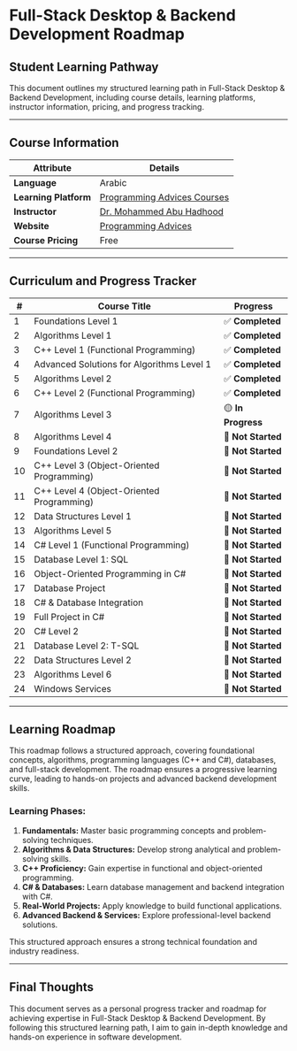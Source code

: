 # **Full-Stack Desktop & Backend Development Roadmap**

## **Student Learning Pathway**
This document outlines my structured learning path in Full-Stack Desktop & Backend Development, including course details, learning platforms, instructor information, pricing, and progress tracking.

---

## **Course Information**

| **Attribute**  | **Details**  |
|--------------|-----------|
| **Language**  | Arabic  |
| **Learning Platform** | [Programming Advices Courses](https://ProgrammingAdvices.com/courses)  |
| **Instructor**  | [Dr. Mohammed Abu Hadhood](https://jo.linkedin.com/in/abuhadhoud)  |
| **Website** | [Programming Advices](https://www.ProgrammingAdvices.com) |
| **Course Pricing** | Free  |

---

## **Curriculum and Progress Tracker**

| #  | **Course Title**                                  | **Progress**        |
|----|--------------------------------------------------|----------------------|
| 1  | Foundations Level 1                              | ✅ **Completed** |
| 2  | Algorithms Level 1                              | ✅ **Completed** |
| 3  | C++ Level 1 (Functional Programming)           | ✅ **Completed** |
| 4  | Advanced Solutions for Algorithms Level 1      | ✅ **Completed** |
| 5  | Algorithms Level 2                              | ✅ **Completed** |
| 6  | C++ Level 2 (Functional Programming)           | ✅ **Completed** |
| 7  | Algorithms Level 3                              | 🟡 **In Progress** |
| 8  | Algorithms Level 4                              | 🔴 **Not Started** |
| 9  | Foundations Level 2                             | 🔴 **Not Started** |
| 10 | C++ Level 3 (Object-Oriented Programming)      | 🔴 **Not Started** |
| 11 | C++ Level 4 (Object-Oriented Programming)      | 🔴 **Not Started** |
| 12 | Data Structures Level 1                        | 🔴 **Not Started** |
| 13 | Algorithms Level 5                              | 🔴 **Not Started** |
| 14 | C# Level 1 (Functional Programming)           | 🔴 **Not Started** |
| 15 | Database Level 1: SQL                          | 🔴 **Not Started** |
| 16 | Object-Oriented Programming in C#             | 🔴 **Not Started** |
| 17 | Database Project                               | 🔴 **Not Started** |
| 18 | C# & Database Integration                     | 🔴 **Not Started** |
| 19 | Full Project in C#                             | 🔴 **Not Started** |
| 20 | C# Level 2                                    | 🔴 **Not Started** |
| 21 | Database Level 2: T-SQL                       | 🔴 **Not Started** |
| 22 | Data Structures Level 2                        | 🔴 **Not Started** |
| 23 | Algorithms Level 6                              | 🔴 **Not Started** |
| 24 | Windows Services                              | 🔴 **Not Started** |

---

## **Learning Roadmap**
This roadmap follows a structured approach, covering foundational concepts, algorithms, programming languages (C++ and C#), databases, and full-stack development. The roadmap ensures a progressive learning curve, leading to hands-on projects and advanced backend development skills.

### **Learning Phases:**
1. **Fundamentals:** Master basic programming concepts and problem-solving techniques.
2. **Algorithms & Data Structures:** Develop strong analytical and problem-solving skills.
3. **C++ Proficiency:** Gain expertise in functional and object-oriented programming.
4. **C# & Databases:** Learn database management and backend integration with C#.
5. **Real-World Projects:** Apply knowledge to build functional applications.
6. **Advanced Backend & Services:** Explore professional-level backend solutions.

This structured approach ensures a strong technical foundation and industry readiness.

---

## **Final Thoughts**
This document serves as a personal progress tracker and roadmap for achieving expertise in Full-Stack Desktop & Backend Development. By following this structured learning path, I aim to gain in-depth knowledge and hands-on experience in software development.

